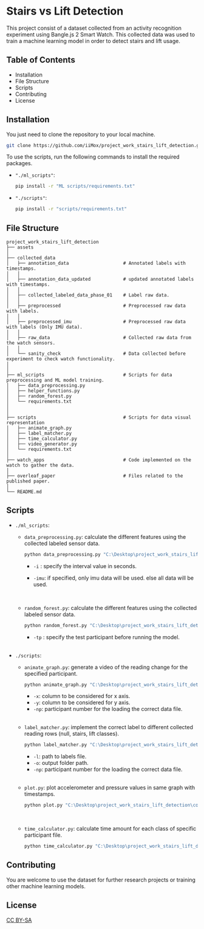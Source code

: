 # Stairs vs Lift Detection

This project consist of a dataset collected from an activity recognition experiment using Bangle.js 2 Smart Watch. This collected data was used to train a machine learning model in order to detect stairs and lift usage.

## Table of Contents

-   Installation
-   File Structure
-   Scripts
-   Contributing
-   License

## Installation

You just need to clone the repository to your local machine.

```bash
git clone https://github.com/iiMox/project_work_stairs_lift_detection.git
```

To use the scripts, run the following commands to install the required packages.

-   `"./ml_scripts"`:

    ```bash
    pip install -r "ML scripts/requirements.txt"
    ```

-   `"./scripts"`:

    ```bash
    pip install -r "scripts/requirements.txt"
    ```

## File Structure

```
project_work_stairs_lift_detection
├── assets
│
├── collected_data
│   ├── annotation_data                    # Annotated labels with timestamps.
│   │
│   ├── annotation_data_updated            # updated annotated labels with timestamps.
│   │
│   ├── collected_labeled_data_phase_01    # Label raw data.
│   │
│   ├── preprocessed                       # Preprocessed raw data with labels.
│   │
│   ├── preprocessed_imu                   # Preprocessed raw data with labels (Only IMU data).
│   │
│   ├── raw_data                           # Collected raw data from the watch sensors.
│   │
│   └── sanity_check                       # Data collected before experiment to check watch functionality.
│
│
├── ml_scripts                             # Scripts for data preprocessing and ML model training.
│   ├── data_preprocessing.py
│   ├── helper_functions.py
│   ├── random_forest.py
│   └── requirements.txt
│
│
├── scripts                                # Scripts for data visual representation
│   ├── animate_graph.py
│   ├── label_matcher.py
│   ├── time_calculator.py
│   ├── video_generator.py
│   └── requirements.txt
│
├── watch_apps                             # Code implemented on the watch to gather the data.
│
├── overleaf_paper                         # Files related to the published paper.
│
└── README.md
```

## Scripts

-   `./ml_scripts`:

    -   `data_preprocessing.py`: calculate the different features using the collected labeled sensor data.

        ```bash
        python data_preprocessing.py "C:\Desktop\project_work_stairs_lift_detection\collected_data\" -i 4 -imu
        ```

        -   `-i` : specify the interval value in seconds.

        -   `-imu`: if specified, only imu data will be used. else all data will be used.

        <br />

    -   `random_forest.py`: calculate the different features using the collected labeled sensor data.

        ```bash
        python random_forest.py "C:\Desktop\project_work_stairs_lift_detection\collected_data\" -tp 9
        ```

        -   `-tp` : specify the test participant before running the model.

    <br />

-   `./scripts`:

    -   `animate_graph.py`: generate a video of the reading change for the specified participant.

        ```bash
        python animate_graph.py "C:\Desktop\project_work_stairs_lift_detection\collected_data\collected_labeled_data_phase_01\" -x Timestamp -y Pressure -np 05
        ```

        -   `-x`: column to be considered for x axis.
        -   `-y`: column to be considered for y axis.
        -   `-np`: participant number for the loading the correct data file.

        <br />

    -   `label_matcher.py`: implement the correct label to different collected reading rows (null, stairs, lift classes).

        ```bash
        python label_matcher.py "C:\Desktop\project_work_stairs_lift_detection\collected_data\raw_data\datalogs_participant1.csv" -l "C:\Desktop\project_work_stairs_lift_detection\collected_data\annotation_data-updated\data_participant1.csv" -o "C:\Desktop\project_work_stairs_lift_detection\collected_data\" -np 01
        ```

        -   `-l`: path to labels file.
        -   `-o`: output folder path.
        -   `-np`: participant number for the loading the correct data file.

        <br />

    -   `plot.py`: plot accelerometer and pressure values in same graph with timestamps.

        ```bash
        python plot.py "C:\Desktop\project_work_stairs_lift_detection\collected_data\raw_data\datalogs_participant1.csv\"
        ```

        <br />

    -   `time_calculator.py`: calculate time amount for each class of specific participant file.

        ```bash
        python time_calculator.py "C:\Desktop\project_work_stairs_lift_detection\collected_data\collected_labeled_data_phase_01\participant 01.csv\"
        ```

## Contributing

You are welcome to use the dataset for further research projects or training other machine learning models.

## License

[CC BY-SA](https://creativecommons.org/licenses/by-sa/4.0/deed.en)
